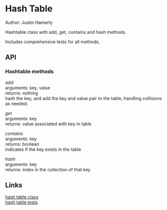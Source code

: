 # Hash Table

Author: Justin Hamerly  

Hashtable class with add, get, contains and hash methods.

Includes comprehensive tests for all methods.

## API

### Hashtable methods  

  *add*  
  arguments: key, value  
  returns: nothing  
  hash the key, and add the key and value pair to the table, handling collisions as needed.  

  *get*  
  arguments: key  
  returns: value associated with key in table  

  *contains*  
  arguments: key  
  returns: boolean  
  indicates if the key exists in the table  

  *hash*  
  arguments: key  
  returns: index in the collection of that key  

## Links

[hash table class](./class/hashTable.js)  
[hash table tests](./__tests__/hashTable.test.js)  
